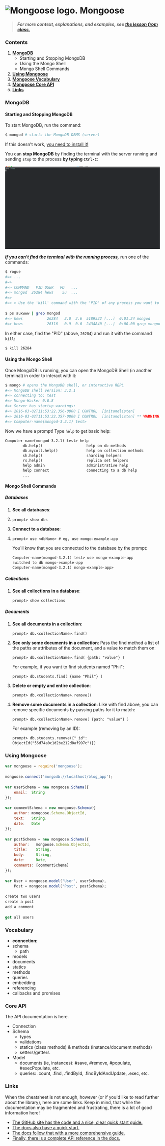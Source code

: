 # ![Mongoose logo.](http://i.imgur.com/4yNYDLI.png) Mongoose

> ***For more context, explanations, and examples, see
> [the lesson from class.][lesson]***

### Contents

1.  [**MongoDB**](#mongodb)
    - Starting and Stopping MongoDB
    - Using the Mongo Shell
    - Mongo Shell Commands
2.  [**Using Mongoose**](#using-mongoose)
3.  [**Mongoose Vocabulary**](#vocabulary)
4.  [**Mongoose Core API**](#core-api)
5.  [**Links**](#links)

### MongoDB

#### Starting and Stopping MongoDB

To start MongoDB, run the command:

```bash
$ mongod # starts the MongoDB DBMS (server)
```

If this doesn't work, [you need to install it!][mdb-install]

You can **stop MongoDB** by finding the terminal with the server running
and sending `stop` to the process **by typing `Ctrl-C`**:

![Example of shutting down server.](assets/mongod.gif)

***If you can't find the terminal with the running process,*** run one
of the commands:

```bash
$ rogue
#=> ...
#=>
#=> COMMAND   PID USER   FD   ...
#=> mongod  26284 hews    5u  ...
#=>
#=> > Use the 'kill' command with the 'PID' of any process you want to quit.

$ ps auxwww | grep mongod
#=> hews           26284   2.0  3.6  5189532 [...]  0:01.24 mongod
#=> hews           26316   0.9  0.0  2434840 [...]  0:00.00 grep mongod
```

In either case, find the "PID" (above, `26284`) and run it with the
command `kill`:

```bash
$ kill 26284
```

#### Using the Mongo Shell

Once MongoDB is running, you can open the MongoDB Shell (in another
terminal) in order to interact with it:

```bash
$ mongo # opens the MongoDB shell, or interactive REPL
#=> MongoDB shell version: 3.2.1
#=> connecting to: test
#=> Mongo-Hacker 0.0.8
#=> Server has startup warnings:
#=> 2016-03-02T11:53:22.356-0800 I CONTROL  [initandlisten]
#=> 2016-03-02T11:53:22.357-0800 I CONTROL  [initandlisten] ** WARNING: soft rlimits too low. Number of files is 256, should be at least 1000
#=> Computer-name(mongod-3.2.1) test>
```

Now we have a prompt! Type `help` to get basic help:

```
Computer-name(mongod-3.2.1) test> help
        db.help()                    help on db methods
        db.mycoll.help()             help on collection methods
        sh.help()                    sharding helpers
        rs.help()                    replica set helpers
        help admin                   administrative help
        help connect                 connecting to a db help
        ...
```

#### Mongo Shell Commands

##### Databases

1.  **See all databases**:
2.  
    ```
    prompt> show dbs
    ```
2.  **Connect to a database**:
3.  
    ```
    prompt> use <dbName> # eg, use mongo-example-app
    ```
    You'll know that you are connected to the database by the prompt:  
    ```
    Computer-name(mongod-3.2.1) test> use mongo-example-app
    switched to db mongo-example-app
    Computer-name(mongod-3.2.1) mongo-example-app>
    ```

##### Collections

1.  **See all collections in a database**:
    ```
    prompt> show collections
    ```

##### Documents

1.  **See all documents in a collection**:
    ```
    prompt> db.<collectionName>.find()
    ```
2.  **See only some documents in a collection**:
    Pass the find method a list of the paths or attributes of the
    document, and a value to match them on:
    ```
    prompt> db.<collectionName>.find( {path: "value"} )
    ```
    For example, if you want to find students named "Phil":
    ```
    prompt> db.students.find( {name "Phil"} )
    ```
3.  **Delete or empty and entire collection**:
    ```
    prompt> db.<collectionName>.remove()
    ```
4.  **Remove some documents in a collection**:
    Like with find above, you can remove specific documents by passing
    paths for it to match:
    ```
    prompt> db.<collectionName>.remove( {path: "value"} )
    ```
    For example (removing by an ID):
    ```
    prompt> db.students.remove({"_id": ObjectId("56d74a0c1d2be212d8af997c")})
    ```

### Using Mongoose

```javascript
var mongoose = require('mongoose');

mongoose.connect('mongodb://localhost/blog_app');

var userSchema = new mongoose.Schema({
    email:  String
});

var commentSchema = new mongoose.Schema({
    author: mongoose.Schema.ObjectId,
    text:   String,
    date:   Date
});

var postSchema = new mongoose.Schema({
    author:   mongoose.Schema.ObjectId,
    title:    String,
    body:     String,
    date:     Date,
    comments: [commentSchema]
});

var User = mongoose.model("User", userSchema),
    Post = mongoose.model("Post", postSchema);

create two users
create a post
add a comment

get all users
```

### Vocabulary

- **connection**:
- schema
  - path
- models
- documents
- statics
- methods
- queries
- embedding
- referencing
- callbacks and promises

### Core API

The API documentation is here.

- Connection
- Schema
  - types
  - validations
  - statics (class methods) & methods (instance/document methods)
  - setters/getters
  <!-- - paths and virtuals -->
- Model
  - documents (ie, instances): #save, #remove, #populate, #execPopulate, etc.
  - queries: .count, .find, .findById, .findByIdAndUpdate, .exec, etc.

### Links

When the cheatsheet is not enough, however (or if you'd like to read
further about the library), here are some links. Keep in mind, that
while the documentation may be fragmented and frustrating, there is a
lot of good information here!

- [The GitHub site has the code and a nice, clear quick start guide.][mg-github]
- [The docs also have a quick start.][mg-quick]
- [The docs follow that with a more comprehensive guide.][mg-guide]
- [Finally, there is a complete API reference in the docs.][mg-api]

<!-- LINKS -->

[mdb-install]: https://docs.mongodb.org/v3.0/tutorial/install-mongodb-on-os-x/


[mg-github]: https://github.com/Automattic/mongoose
[mg-quick]:  http://mongoosejs.com/docs/index.html
[mg-guide]:  http://mongoosejs.com/docs/guide.html
[mg-api]:    http://mongoosejs.com/docs/api.html
[lesson]:    https://github.com/ga-students/WDI_DTLA_8/tree/mongoose/work/w07/d03/instructor/mongoose
